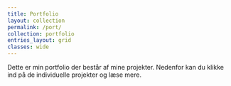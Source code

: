 ```yaml
---
title: Portfolio
layout: collection
permalink: /port/
collection: portfolio
entries_layout: grid
classes: wide
---
```


Dette er min portfolio der består af mine projekter. Nedenfor kan du klikke ind på de individuelle projekter og læse mere.  
